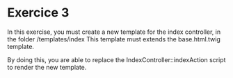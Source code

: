 # Exercice 3

In this exercise, you must create a new template for the index controller, in the folder /templates/index
This template must extends the base.html.twig template.

By doing this, you are able to replace the IndexController::indexAction script to render the new template.
